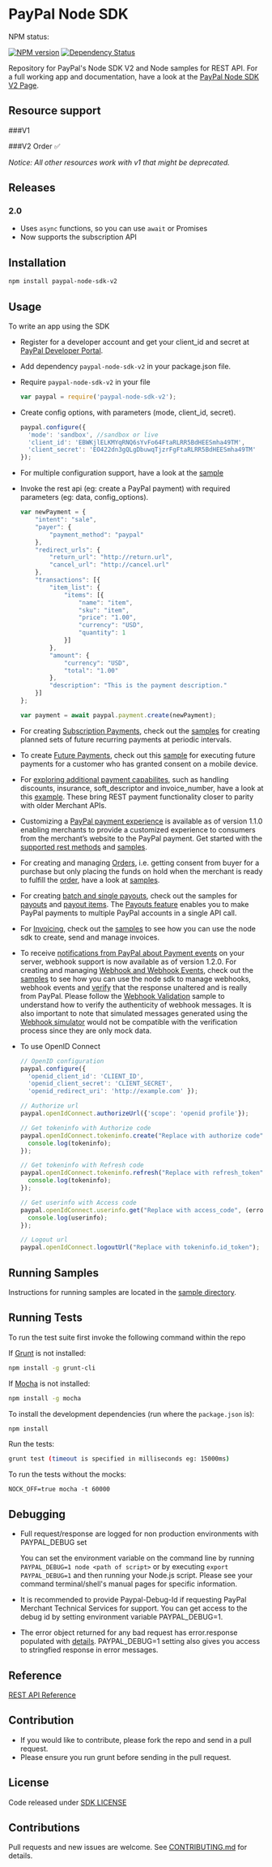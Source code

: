 # PayPal Node SDK

NPM status:

[![NPM version](https://badge.fury.io/js/paypal-node-sdk-v2.svg)](http://badge.fury.io/js/paypal-node-sdk-v2)
[![Dependency Status](https://david-dm.org/benbucksch/paypal-node-sdk-v2.svg)](https://david-dm.org/benbucksch/paypal-node-sdk-v2)

Repository for PayPal's Node SDK V2 and Node samples for REST API. For a full working app and documentation, have a look at the [PayPal Node SDK V2 Page](http://paypal.github.io/paypal-node-sdk-v2/).

## Resource support

###V1


###V2
Order ✅

*Notice: All other resources work with v1 that might be deprecated.*


## Releases

### **2.0**
* Uses `async` functions, so you can use `await` or Promises
* Now supports the subscription API

## Installation

```sh
npm install paypal-node-sdk-v2
```

## Usage
To write an app using the SDK

  * Register for a developer account and get your client_id and secret at [PayPal Developer Portal](https://developer.paypal.com).
  * Add dependency `paypal-node-sdk-v2` in your package.json file.
  * Require `paypal-node-sdk-v2` in your file

    ```js
    var paypal = require('paypal-node-sdk-v2');
    ```
  * Create config options, with parameters (mode, client_id, secret).

    ```js
    paypal.configure({
      'mode': 'sandbox', //sandbox or live
      'client_id': 'EBWKjlELKMYqRNQ6sYvFo64FtaRLRR5BdHEESmha49TM',
      'client_secret': 'EO422dn3gQLgDbuwqTjzrFgFtaRLRR5BdHEESmha49TM'
    });
    ```
  * For multiple configuration support, have a look at the [sample](/samples/configuration/multiple_config.js)
  * Invoke the rest api (eg: create a PayPal payment) with required parameters (eg: data, config_options).

    ```js
    var newPayment = {
        "intent": "sale",
        "payer": {
            "payment_method": "paypal"
        },
        "redirect_urls": {
            "return_url": "http://return.url",
            "cancel_url": "http://cancel.url"
        },
        "transactions": [{
            "item_list": {
                "items": [{
                    "name": "item",
                    "sku": "item",
                    "price": "1.00",
                    "currency": "USD",
                    "quantity": 1
                }]
            },
            "amount": {
                "currency": "USD",
                "total": "1.00"
            },
            "description": "This is the payment description."
        }]
    };
    
    var payment = await paypal.payment.create(newPayment);
    ```

  * For creating [Subscription Payments](https://developer.paypal.com/docs/subscriptions/full-integration/subscription-management/), check out the [samples](/samples/subscription) for creating planned sets of future recurring payments at periodic intervals.

  * To create [Future Payments](https://developer.paypal.com/docs/integration/mobile/make-future-payment/), check out this [sample](/samples/payment/create_future_payment.js) for executing future payments for a customer who has granted consent on a mobile device.

  * For [exploring additional payment capabilites](https://developer.paypal.com/docs/integration/direct/explore-payment-capabilities/), such as handling discounts, insurance, soft_descriptor and invoice_number, have a look at this [example](/samples/payment/create_with_paypal_further_capabilities.js). These bring REST payment functionality closer to parity with older Merchant APIs.

  * Customizing a [PayPal payment experience](https://developer.paypal.com/docs/integration/direct/payment-experience/) is available as of version 1.1.0 enabling merchants to provide a customized experience to consumers from the merchant’s website to the PayPal payment. Get started with the [supported rest methods](https://developer.paypal.com/docs/api/payment-experience/) and [samples](/samples/payment_experience/web_profile).

  * For creating and managing [Orders](https://developer.paypal.com/docs/integration/direct/payments/create-process-order/#create-the-order), i.e. getting consent from buyer for a purchase but only placing the funds on hold when the merchant is ready to fulfill the [order](https://developer.paypal.com/docs/api/payments/#order), have a look at [samples](/samples/order).

  * For creating [batch and single payouts](https://developer.paypal.com/docs/integration/direct/payouts/), check out the samples for [payouts](/samples/payout) and [payout items](/samples/payout_item). The [Payouts feature](https://developer.paypal.com/docs/api/payments.payouts-batch/) enables you to make PayPal payments to multiple PayPal accounts in a single API call.

  * For [Invoicing](https://developer.paypal.com/docs/api/invoicing/), check out the [samples](/samples/invoice/) to see how you can use the node sdk to create, send and manage invoices.

  * To receive [notifications from PayPal about Payment events](https://developer.paypal.com/docs/api/webhooks/) on your server, webhook support is now available as of version 1.2.0. For creating and managing [Webhook and Webhook Events](https://developer.paypal.com/docs/integration/direct/webhooks/), check out the [samples](/samples/notifications/) to see how you can use the node sdk to manage webhooks, webhook events and [verify](/samples/notifications/webhook-events/webhook_payload_verify.js) that the response unaltered and is really from PayPal. Please follow the [Webhook Validation](samples/notifications/webhook-events/webhook_payload_verify.js) sample to understand how to verify the authenticity of webhook messages. It is also important to note that simulated messages generated using the [Webhook simulator](https://developer.paypal.com/developer/webhooksSimulator) would not be compatible with the verification process since they are only mock data.

  * To use OpenID Connect

    ```js
    // OpenID configuration
    paypal.configure({
      'openid_client_id': 'CLIENT_ID',
      'openid_client_secret': 'CLIENT_SECRET',
      'openid_redirect_uri': 'http://example.com' });

    // Authorize url
    paypal.openIdConnect.authorizeUrl({'scope': 'openid profile'});

    // Get tokeninfo with Authorize code
    paypal.openIdConnect.tokeninfo.create("Replace with authorize code", (error, tokeninfo) => {
      console.log(tokeninfo);
    });

    // Get tokeninfo with Refresh code
    paypal.openIdConnect.tokeninfo.refresh("Replace with refresh_token", (error, tokeninfo) => {
      console.log(tokeninfo);
    });

    // Get userinfo with Access code
    paypal.openIdConnect.userinfo.get("Replace with access_code", (error, userinfo) => {
      console.log(userinfo);
    });

    // Logout url
    paypal.openIdConnect.logoutUrl("Replace with tokeninfo.id_token");
    ```

## Running Samples
Instructions for running samples are located in the [sample directory](/samples).

## Running Tests
To run the test suite first invoke the following command within the repo

If [Grunt](http://gruntjs.com) is not installed:
```sh
npm install -g grunt-cli
```

If [Mocha](https://mochajs.org) is not installed:
```sh
npm install -g mocha
```

To install the development dependencies (run where the `package.json` is):
```sh
npm install
```

Run the tests:
```sh
grunt test (timeout is specified in milliseconds eg: 15000ms)
```

To run the tests without the mocks:
```
NOCK_OFF=true mocha -t 60000
```


## Debugging
   * Full request/response are logged for non production environments with PAYPAL_DEBUG set

     You can set the environment variable on the command line by running `PAYPAL_DEBUG=1 node <path of script>` or by executing `export PAYPAL_DEBUG=1` and then running your Node.js script. Please see your command terminal/shell's manual pages for specific information.

   * It is recommended to provide Paypal-Debug-Id if requesting PayPal Merchant Technical Services for support. You can get access to the debug id by setting environment variable PAYPAL_DEBUG=1.
   * The error object returned for any bad request has error.response populated with [details](https://developer.paypal.com/docs/api/payments/#errors). PAYPAL_DEBUG=1 setting also gives you access to stringfied response in error messages.

## Reference
   [REST API Reference](https://developer.paypal.com/webapps/developer/docs/api/)

## Contribution
   * If you would like to contribute, please fork the repo and send in a pull request.
   * Please ensure you run grunt before sending in the pull request.

## License
Code released under [SDK LICENSE](LICENSE)  

## Contributions 
 Pull requests and new issues are welcome. See [CONTRIBUTING.md](CONTRIBUTING.md) for details. 
